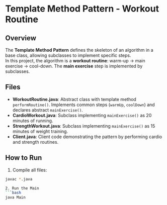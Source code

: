 # Template Method Pattern - Workout Routine

## Overview
The **Template Method Pattern** defines the skeleton of an algorithm in a base class, allowing subclasses to implement specific steps.  
In this project, the algorithm is a **workout routine**: warm-up → main exercise → cool-down. The **main exercise** step is implemented by subclasses.

## Files
- **WorkoutRoutine.java**: Abstract class with template method `performRoutine()`. Implements common steps (`warmUp`, `coolDown`) and declares abstract `mainExercise()`.
- **CardioWorkout.java**: Subclass implementing `mainExercise()` as 20 minutes of running.
- **StrengthWorkout.java**: Subclass implementing `mainExercise()` as 15 minutes of weight training.
- **Client.java**: Client code demonstrating the pattern by performing cardio and strength routines.

## How to Run
1. Compile all files:
```bash
javac *.java

2. Run the Main
```bash
java Main
